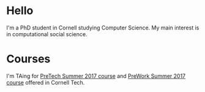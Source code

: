 # Hello

I'm a PhD student in Cornell studying Computer Science. My main interest is in computational social science.

# Courses

I'm TAing for [PreTech Summer 2017 course](http://vegetable68.github.io/PreTech) and [PreWork Summer 2017 course](http://vegetable68.github.io/PrepWork) offered in Cornell Tech. 
